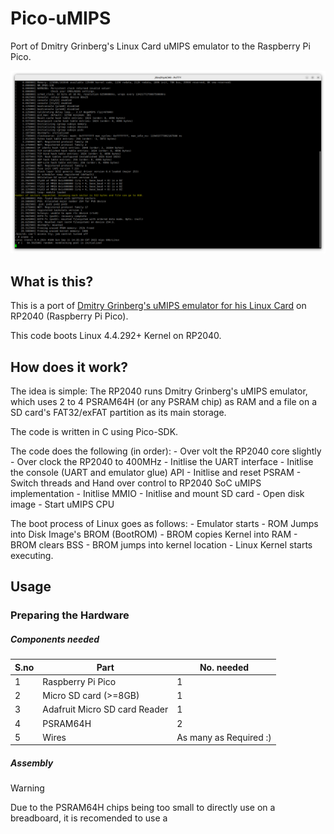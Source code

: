 # Pico-uMIPS
Port of Dmitry Grinberg's Linux Card uMIPS emulator to the Raspberry Pi Pico.

![image](images/consoleBooted.png)

## What is this?
This is a port of [Dmitry Grinberg's uMIPS emulator for his Linux Card](https://dmitry.gr/?r=05.Projects&proj=33.%20LinuxCard) on RP2040 (Raspberry Pi Pico).

This code boots Linux 4.4.292+ Kernel on RP2040.

## How does it work?
The idea is simple: The RP2040 runs Dmitry Grinberg's uMIPS emulator, which uses 2 to 4 PSRAM64H (or any PSRAM chip) as RAM and a file on a SD card's FAT32/exFAT partition as its main storage.

The code is written in C using Pico-SDK.

The code does the following (in order):
    - Over volt the RP2040 core slightly
    - Over clock the RP2040 to 400MHz
    - Initlise the UART interface
    - Initlise the console (UART and emulator glue) API
    - Initlise and reset PSRAM
    - Switch threads and Hand over control to RP2040 SoC uMIPS implementation
    - Initlise MMIO
    - Initlise and mount SD card
    - Open disk image
    - Start uMIPS CPU

The boot process of Linux goes as follows:
    - Emulator starts
    - ROM Jumps into Disk Image's BROM (BootROM)
    - BROM copies Kernel into RAM
    - BROM clears BSS
    - BROM jumps into kernel location
    - Linux Kernel starts executing.

## Usage
### Preparing the Hardware
##### Components needed
S.no | Part                          | No. needed
-----| ------------------------------| -----------------------
1    | Raspberry Pi Pico             | 1
2    | Micro SD card (>=8GB)         | 1
3    | Adafruit Micro SD card Reader | 1
4    | PSRAM64H                      | 2
5    | Wires                         | As many as Required :\)

##### Assembly
> [!WARNING]
> Due to the PSRAM64H chips being too small to directly use on a breadboard, it is recomended to use a